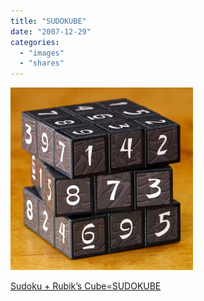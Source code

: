 ```yaml
---
title: "SUDOKUBE"
date: "2007-12-29"
categories: 
  - "images"
  - "shares"
---
```


![](images/4wnP83SaF3jn5euuGa3eJKjB_400.jpg)

[Sudoku + Rubik’s Cube=SUDOKUBE](http://www.slashgear.com/sudokube-sudoku-rubiks-cube-289238.php)
